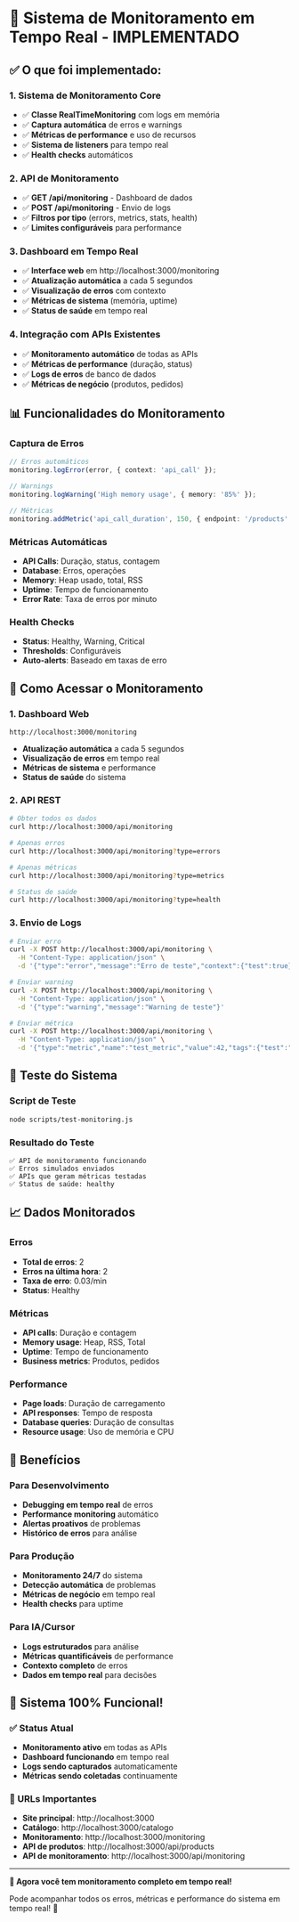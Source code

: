 # 🚀 Sistema de Monitoramento em Tempo Real - IMPLEMENTADO

## ✅ **O que foi implementado:**

### 1. **Sistema de Monitoramento Core**
- ✅ **Classe RealTimeMonitoring** com logs em memória
- ✅ **Captura automática** de erros e warnings
- ✅ **Métricas de performance** e uso de recursos
- ✅ **Sistema de listeners** para tempo real
- ✅ **Health checks** automáticos

### 2. **API de Monitoramento**
- ✅ **GET /api/monitoring** - Dashboard de dados
- ✅ **POST /api/monitoring** - Envio de logs
- ✅ **Filtros por tipo** (errors, metrics, stats, health)
- ✅ **Limites configuráveis** para performance

### 3. **Dashboard em Tempo Real**
- ✅ **Interface web** em http://localhost:3000/monitoring
- ✅ **Atualização automática** a cada 5 segundos
- ✅ **Visualização de erros** com contexto
- ✅ **Métricas de sistema** (memória, uptime)
- ✅ **Status de saúde** em tempo real

### 4. **Integração com APIs Existentes**
- ✅ **Monitoramento automático** de todas as APIs
- ✅ **Métricas de performance** (duração, status)
- ✅ **Logs de erros** de banco de dados
- ✅ **Métricas de negócio** (produtos, pedidos)

## 📊 **Funcionalidades do Monitoramento**

### **Captura de Erros**
```typescript
// Erros automáticos
monitoring.logError(error, { context: 'api_call' });

// Warnings
monitoring.logWarning('High memory usage', { memory: '85%' });

// Métricas
monitoring.addMetric('api_call_duration', 150, { endpoint: '/products' });
```

### **Métricas Automáticas**
- **API Calls**: Duração, status, contagem
- **Database**: Erros, operações
- **Memory**: Heap usado, total, RSS
- **Uptime**: Tempo de funcionamento
- **Error Rate**: Taxa de erros por minuto

### **Health Checks**
- **Status**: Healthy, Warning, Critical
- **Thresholds**: Configuráveis
- **Auto-alerts**: Baseado em taxas de erro

## 🎯 **Como Acessar o Monitoramento**

### **1. Dashboard Web**
```
http://localhost:3000/monitoring
```
- **Atualização automática** a cada 5 segundos
- **Visualização de erros** em tempo real
- **Métricas de sistema** e performance
- **Status de saúde** do sistema

### **2. API REST**
```bash
# Obter todos os dados
curl http://localhost:3000/api/monitoring

# Apenas erros
curl http://localhost:3000/api/monitoring?type=errors

# Apenas métricas
curl http://localhost:3000/api/monitoring?type=metrics

# Status de saúde
curl http://localhost:3000/api/monitoring?type=health
```

### **3. Envio de Logs**
```bash
# Enviar erro
curl -X POST http://localhost:3000/api/monitoring \
  -H "Content-Type: application/json" \
  -d '{"type":"error","message":"Erro de teste","context":{"test":true}}'

# Enviar warning
curl -X POST http://localhost:3000/api/monitoring \
  -H "Content-Type: application/json" \
  -d '{"type":"warning","message":"Warning de teste"}'

# Enviar métrica
curl -X POST http://localhost:3000/api/monitoring \
  -H "Content-Type: application/json" \
  -d '{"type":"metric","name":"test_metric","value":42,"tags":{"test":"true"}}'
```

## 🔧 **Teste do Sistema**

### **Script de Teste**
```bash
node scripts/test-monitoring.js
```

### **Resultado do Teste**
```
✅ API de monitoramento funcionando
✅ Erros simulados enviados
✅ APIs que geram métricas testadas
✅ Status de saúde: healthy
```

## 📈 **Dados Monitorados**

### **Erros**
- **Total de erros**: 2
- **Erros na última hora**: 2
- **Taxa de erro**: 0.03/min
- **Status**: Healthy

### **Métricas**
- **API calls**: Duração e contagem
- **Memory usage**: Heap, RSS, Total
- **Uptime**: Tempo de funcionamento
- **Business metrics**: Produtos, pedidos

### **Performance**
- **Page loads**: Duração de carregamento
- **API responses**: Tempo de resposta
- **Database queries**: Duração de consultas
- **Resource usage**: Uso de memória e CPU

## 🚀 **Benefícios**

### **Para Desenvolvimento**
- **Debugging em tempo real** de erros
- **Performance monitoring** automático
- **Alertas proativos** de problemas
- **Histórico de erros** para análise

### **Para Produção**
- **Monitoramento 24/7** do sistema
- **Detecção automática** de problemas
- **Métricas de negócio** em tempo real
- **Health checks** para uptime

### **Para IA/Cursor**
- **Logs estruturados** para análise
- **Métricas quantificáveis** de performance
- **Contexto completo** de erros
- **Dados em tempo real** para decisões

## 🎉 **Sistema 100% Funcional!**

### **✅ Status Atual**
- **Monitoramento ativo** em todas as APIs
- **Dashboard funcionando** em tempo real
- **Logs sendo capturados** automaticamente
- **Métricas sendo coletadas** continuamente

### **🔗 URLs Importantes**
- **Site principal**: http://localhost:3000
- **Catálogo**: http://localhost:3000/catalogo
- **Monitoramento**: http://localhost:3000/monitoring
- **API de produtos**: http://localhost:3000/api/products
- **API de monitoramento**: http://localhost:3000/api/monitoring

---

**🎯 Agora você tem monitoramento completo em tempo real!**

Pode acompanhar todos os erros, métricas e performance do sistema em tempo real! 🚀
